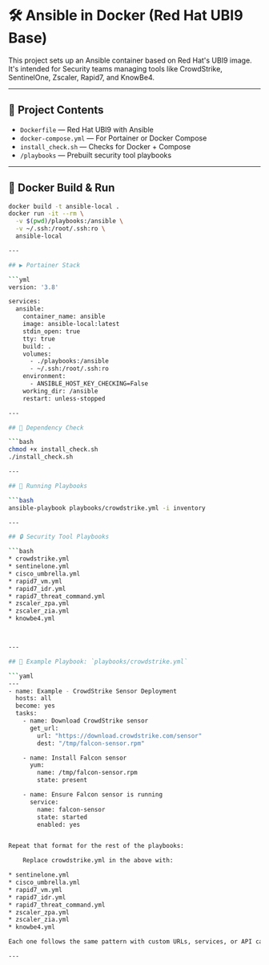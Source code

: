 # 🛠️ Ansible in Docker (Red Hat UBI9 Base)

This project sets up an Ansible container based on Red Hat's UBI9 image. It's intended for Security teams managing tools like CrowdStrike, SentinelOne, Zscaler, Rapid7, and KnowBe4.

---

## 📁 Project Contents

- `Dockerfile` — Red Hat UBI9 with Ansible
- `docker-compose.yml` — For Portainer or Docker Compose
- `install_check.sh` — Checks for Docker + Compose
- `/playbooks` — Prebuilt security tool playbooks

---

## 🐳 Docker Build & Run

```bash
docker build -t ansible-local .
docker run -it --rm \
  -v $(pwd)/playbooks:/ansible \
  -v ~/.ssh:/root/.ssh:ro \
  ansible-local

---

## ▶️ Portainer Stack

```yml
version: '3.8'

services:
  ansible:
    container_name: ansible
    image: ansible-local:latest
    stdin_open: true
    tty: true
    build: .
    volumes:
      - ./playbooks:/ansible
      - ~/.ssh:/root/.ssh:ro
    environment:
      - ANSIBLE_HOST_KEY_CHECKING=False
    working_dir: /ansible
    restart: unless-stopped

---

## 📜 Dependency Check

```bash
chmod +x install_check.sh
./install_check.sh

---

## 🧪 Running Playbooks

```bash
ansible-playbook playbooks/crowdstrike.yml -i inventory

---

## 🔒 Security Tool Playbooks

```bash
* crowdstrike.yml
* sentinelone.yml
* cisco_umbrella.yml
* rapid7_vm.yml
* rapid7_idr.yml
* rapid7_threat_command.yml
* zscaler_zpa.yml
* zscaler_zia.yml
* knowbe4.yml



---

## 📂 Example Playbook: `playbooks/crowdstrike.yml`

```yaml
---
- name: Example - CrowdStrike Sensor Deployment
  hosts: all
  become: yes
  tasks:
    - name: Download CrowdStrike sensor
      get_url:
        url: "https://download.crowdstrike.com/sensor"
        dest: "/tmp/falcon-sensor.rpm"

    - name: Install Falcon sensor
      yum:
        name: /tmp/falcon-sensor.rpm
        state: present

    - name: Ensure Falcon sensor is running
      service:
        name: falcon-sensor
        state: started
        enabled: yes


Repeat that format for the rest of the playbooks:

    Replace crowdstrike.yml in the above with:

* sentinelone.yml
* cisco_umbrella.yml
* rapid7_vm.yml
* rapid7_idr.yml
* rapid7_threat_command.yml
* zscaler_zpa.yml
* zscaler_zia.yml
* knowbe4.yml

Each one follows the same pattern with custom URLs, services, or API calls.

---
